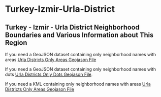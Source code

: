 # Turkey-Izmir-Urla-District

## Turkey - Izmir - Urla District Neighborhood Boundaries and Various Information about This Region

If you need a GeoJSON dataset containing only neighborhood names with areas [Urla Districts Only Areas Geojason File](https://github.com/careengineering/Turkey-Izmir-Urla-District/blob/main/GEOJSON/UrlaDistricts_onlyareas.geojson)

If you need a GeoJSON dataset containing only neighborhood names with dots [Urla Districts Only Dots Geojason File](https://github.com/careengineering/Turkey-Izmir-Urla-District/blob/main/GEOJSON/UrlaDistricts_onlydots.geojson).

If you need a KML containing only neighborhood names with areas [Urla Districts Only Areas Geojason File](https://github.com/careengineering/Turkey-Izmir-Urla-District/blob/main/GEOJSON/UrlaDistricts_onlyareas.geojson)
